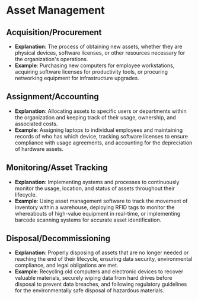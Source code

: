 # Asset Management

## Acquisition/Procurement
- **Explanation**: The process of obtaining new assets, whether they are physical devices, software licenses, or other resources necessary for the organization's operations.
- **Example**: Purchasing new computers for employee workstations, acquiring software licenses for productivity tools, or procuring networking equipment for infrastructure upgrades.

## Assignment/Accounting
- **Explanation**: Allocating assets to specific users or departments within the organization and keeping track of their usage, ownership, and associated costs.
- **Example**: Assigning laptops to individual employees and maintaining records of who has which device, tracking software licenses to ensure compliance with usage agreements, and accounting for the depreciation of hardware assets.

## Monitoring/Asset Tracking
- **Explanation**: Implementing systems and processes to continuously monitor the usage, location, and status of assets throughout their lifecycle.
- **Example**: Using asset management software to track the movement of inventory within a warehouse, deploying RFID tags to monitor the whereabouts of high-value equipment in real-time, or implementing barcode scanning systems for accurate asset identification.

## Disposal/Decommissioning
- **Explanation**: Properly disposing of assets that are no longer needed or reaching the end of their lifecycle, ensuring data security, environmental compliance, and legal obligations are met.
- **Example**: Recycling old computers and electronic devices to recover valuable materials, securely wiping data from hard drives before disposal to prevent data breaches, and following regulatory guidelines for the environmentally safe disposal of hazardous materials.